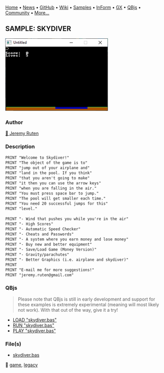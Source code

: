[Home](https://qb64.com) • [News](../../news.md) • [GitHub](https://github.com/QB64Official/qb64) • [Wiki](wiki.md) • [Samples](../../samples.md) • [InForm](../../inform.md) • [GX](../../gx.md) • [QBjs](../../qbjs.md) • [Community](../../community.md) • [More...](../../more.md)

## SAMPLE: SKYDIVER

![screenshot.png](img/screenshot.png)

### Author

[🐝 Jeremy Ruten](../jeremy-ruten.md) 

### Description

```text
PRINT "Welcome to Skydiver!"
PRINT "The object of the game is to"
PRINT "jump out of your airplane and"
PRINT "land in the pool. If you think"
PRINT "that you aren't going to make"
PRINT "it then you can use the arrow keys"
PRINT "when you are falling in the air."
PRINT "You must press space bar to jump."
PRINT "The pool will get smaller each time."
PRINT "You need 20 successful jumps for this"
PRINT "level."

PRINT "- Wind that pushes you while you're in the air"
PRINT "- High Scores"
PRINT "- Automatic Speed Checker"
PRINT "- Cheats and Passwords"
PRINT "- A system where you earn money and lose money"
PRINT "- Buy new and better equipment"
PRINT "- Save/Load Game (Money Version)"
PRINT "- Gravity/parachutes"
PRINT "- Better Graphics (i.e. airplane and skydiver)"
PRINT
PRINT "E-mail me for more suggestions!"
PRINT "jeremy.ruten@gmail.com"
```

### QBjs

> Please note that QBjs is still in early development and support for these examples is extremely experimental (meaning will most likely not work). With that out of the way, give it a try!

* [LOAD "skydiver.bas"](https://qbjs.org/index.html?src=https://qb64.com/samples/skydiver/src/skydiver.bas)
* [RUN "skydiver.bas"](https://qbjs.org/index.html?mode=auto&src=https://qb64.com/samples/skydiver/src/skydiver.bas)
* [PLAY "skydiver.bas"](https://qbjs.org/index.html?mode=play&src=https://qb64.com/samples/skydiver/src/skydiver.bas)

### File(s)

* [skydiver.bas](src/skydiver.bas)

🔗 [game](../game.md), [legacy](../legacy.md)
